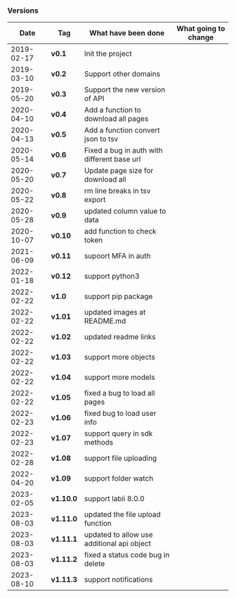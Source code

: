 ### Versions

|Date|Tag|What have been done|What going to change|
|-|-|-|-|
|2019-02-17|__v0.1__|Init the project||
|2019-03-10|__v0.2__|Support other domains||
|2019-05-20|__v0.3__|Support the new version of API||
|2020-04-10|__v0.4__|Add a function to download all pages||
|2020-04-13|__v0.5__|Add a function convert json to tsv||
|2020-05-14|__v0.6__|Fixed a bug in auth with different base url||
|2020-05-20|__v0.7__|Update page size for download all||
|2020-05-22|__v0.8__|rm line breaks in tsv export||
|2020-05-28|__v0.9__|updated column value to data||
|2020-10-07|__v0.10__|add function to check token||
|2021-06-09|__v0.11__|supoort MFA in auth||
|2022-01-18|__v0.12__|support python3||
|2022-02-22|__v1.0__|support pip package||
|2022-02-22|__v1.01__|updated images at README.md||
|2022-02-22|__v1.02__|updated readme links||
|2022-02-22|__v1.03__|support more objects||
|2022-02-22|__v1.04__|support more models||
|2022-02-22|__v1.05__|fixed a bug to load all pages||
|2022-02-23|__v1.06__|fixed bug to load user info||
|2022-02-23|__v1.07__|support query in sdk methods||
|2022-02-28|__v1.08__|support file uploading||
|2022-04-20|__v1.09__|support folder watch||
|2023-02-05|__v1.10.0__|support labii 8.0.0||
|2023-08-03|__v1.11.0__|updated the file upload function||
|2023-08-03|__v1.11.1__|updated to allow use additional api object||
|2023-08-03|__v1.11.2__|fixed a status code bug in delete||
|2023-08-10|__v1.11.3__|support notifications||
